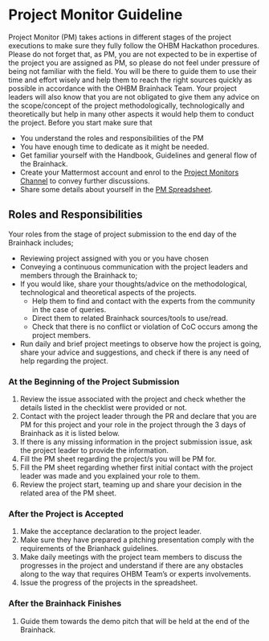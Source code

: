 # Project Monitor Guideline

Project Monitor (PM) takes actions in different stages of the project executions to make sure they fully follow the OHBM Hackathon procedures. Please do not forget that, as PM, you are not expected to be in expertise of the project you are assigned as PM, so please do not feel under pressure of being not familiar with the field. You will be there to guide them to use their time and effort wisely and help them to reach the right sources quickly as possible in accordance with the OHBM Brainhack Team. Your project leaders will also know that you are not obligated to give them any advice on the scope/concept of the project methodologically, technologically and theoretically but help in many other aspects it would help them to conduct the project.  Before you start make sure that

- You understand the roles and responsibilities of the PM
- You have enough time to dedicate as it might be needed. 
- Get familiar yourself with the Handbook, Guidelines and general flow of the Brainhack.
- Create your Mattermost account and enrol to the [Project Monitors Channel](https://mattermost.brainhack.org/brainhack/channels/ohbm_project_monitors) to convey further discussions. 
- Share some details about yourself in the [PM Spreadsheet]().

## Roles and Responsibilities

Your roles from the stage of project submission to the end day of the Brainhack includes;

- Reviewing project assigned with you or you have chosen
- Conveying a continuous communication with the project leaders and members through the Brainhack to;
- If you would like, share your thoughts/advice on the methodological, technological and theoretical aspects of the projects.
  - Help them to find and contact with the experts from the community in the case of queries.
  - Direct them to related Brainhack sources/tools to use/read.
  - Check that there is no conflict or violation of CoC occurs among the project members. 
-  Run daily and brief project meetings to observe how the project is going, share your advice and suggestions, and check if there is any need of help regarding the project.

### At the Beginning of the Project Submission

1. Review the issue associated with the project and check whether the details listed in the checklist were provided or not.
2. Contact with the project leader through the PR and declare that you are PM for this project and your role in the project through the 3 days of Brainhack as it is listed below. 
3. If there is any missing information in the project submission issue, ask the project leader to provide the information. 
4. Fill the PM sheet regarding the project/s you will be PM for.
5. Fill the PM sheet regarding whether first initial contact with the project leader was made and you explained your role to them.
6. Review the project start, teaming up and share your decision in the related area of the PM sheet. 


### After the Project is Accepted
1. Make the acceptance declaration to the project leader.
2. Make sure they have prepared a pitching presentation comply with the requirements of the Brianhack guidelines.
3. Make daily meetings with the project team members to discuss the progresses in the project and understand if there are any obstacles along to the way that requires OHBM Team’s or experts involvements. 
4. Issue the progress of the projects in the spreadsheet. 


### After the Brainhack Finishes

1. Guide them towards the demo pitch that will be held at the end of the Brainhack.
 
